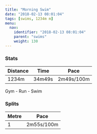 ```yaml
---
title: "Morning Swim"
date: "2018-02-13 08:01:04"
tags: [swims, 1234m m]
menu:
  nav:
    identifier: "2018-02-13 08:01:04"
    parent: "swims"
    weight: 130
---
```


### Stats

| Distance | Time | Pace |
|----------|------|------|
|1234m|34m49s|2m49s/100m|

Gym - Run - Swim

### Splits

| Metre | Pace |
|------|------|
|1|2m55s/100m|
